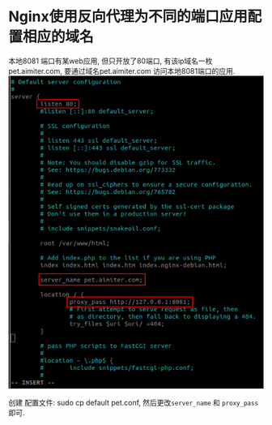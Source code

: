 # Nginx使用反向代理为不同的端口应用配置相应的域名


本地8081 端口有某web应用, 但只开放了80端口, 有该ip域名一枚 pet.aimiter.com, 
要通过域名pet.aimiter.com 访问本地8081端口的应用.
![config.png](config.png)

创建 配置文件: sudo cp default pet.conf, 
然后更改`server_name` 和 `proxy_pass`即可.
